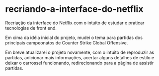 # recriando-a-interface-do-netflix
Recriação da interface do Netflix com o intuito de estudar e praticar tecnologias de front end.

Em cima da idéia inicial do projeto, mudei o tema para partidas dos principais campeonatos de Counter Strike Global Offensive.

Em breve atualizarei o projeto novamente, com o intuito de reproduzir as partidas, adicionar mais informações, acertar alguns detalhes de estilo e deixar o carrossel funcionando, redirecionando para a página de assistir partidas.
